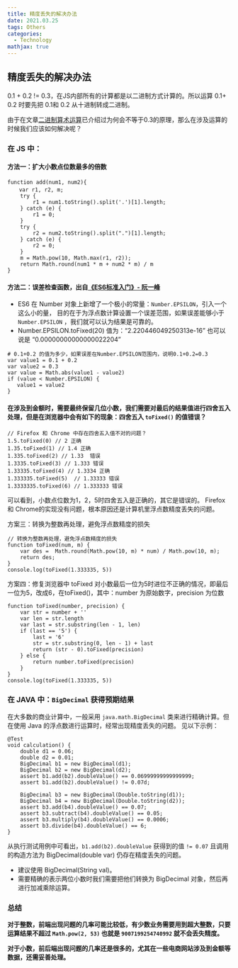 ```yaml
---
title: 精度丢失的解决办法
date: 2021.03.25 
tags: Others
categories: 
  - Technology
mathjax: true 
---
```


## 精度丢失的解决办法
0.1 + 0.2 != 0.3，在JS内部所有的计算都是以二进制方式计算的。所以运算 0.1+ 0.2 时要先把 0.1和 0.2 从十进制转成二进制。

由于在文章[二进制算术运算](https://mp.weixin.qq.com/s/RvN33qA4ouS29ETeKY-MUw)已介绍过为何会不等于0.3的原理，那么在涉及运算的时候我们应该如何解决呢？

### 在 JS 中：
#### 方法一：扩大小数点位数最多的倍数

```
function add(num1, num2){ 
　  var r1, r2, m;
    try {
        r1 = num1.toString().split('.')[1].length;
    } catch (e) {
        r1 = 0;
    }
    try {
        r2 = num2.toString().split(".")[1].length;
    } catch (e) {
        r2 = 0;
    }
    m = Math.pow(10, Math.max(r1, r2));
    return Math.round(num1 * m + num2 * m) / m
}
```

#### 方法二：误差检查函数，出自[《ES6标准入门》- 阮一峰](https：//es6.ruanyifeng.com/)
- ES6 在 Number 对象上新增了一个极小的常量：`Number.EPSILON`，引入一个这么小的量，
目的在于为浮点数计算设置一个误差范围，如果误差能够小于 `Number.EPSILON` ，我们就可以认为结果是可靠的。
- Number.EPSILON.toFixed(20) 值为：“2.220446049250313e-16” 也可以说是 “0.00000000000000022204”

```
# 0.1+0.2 的值为多少，如果误差在Number.EPSILON范围内，说明0.1+0.2=0.3
var value1 = 0.1 + 0.2
var value2 = 0.3
var value = Math.abs(value1 - value2)
if (value < Number.EPSILON) {
   value1 = value2
}
```

####  在涉及到金额时，需要最终保留几位小数，我们需要对最后的结果值进行四舍五入处理，但是在浏览器中会有如下的现象：四舍五入 `toFixed()` 的值错误？
```
// Firefox 和 Chrome 中存在四舍五入值不对的问题？
1.5.toFixed(0) // 2 正确
1.35.toFixed(1) // 1.4 正确
1.335.toFixed(2) // 1.33  错误
1.3335.toFixed(3) // 1.333 错误
1.33335.toFixed(4) // 1.3334 正确
1.333335.toFixed(5)  // 1.33333 错误
1.3333335.toFixed(6) // 1.333333 错误
```
可以看到，小数点位数为1，2，5时四舍五入是正确的，其它是错误的。
Firefox 和 Chrome的实现没有问题，根本原因还是计算机里浮点数精度丢失的问题。

方案三：转换为整数再处理，避免浮点数精度的损失
```
// 转换为整数再处理，避免浮点数精度的损失
function toFixed(num, m) {
    var des =  Math.round(Math.pow(10, m) * num) / Math.pow(10, m);
    return des;
}
console.log(toFixed(1.333335, 5))
```

方案四：修复浏览器中 toFixed 对小数最后一位为5时进位不正确的情况，即最后一位为5，改成6，在toFixed()，其中：number 为原始数字，precision 为位数
```
function toFixed(number, precision) {
    var str = number + ''
    var len = str.length
    var last = str.substring(len - 1, len)
    if (last == '5') {
        last = '6'
        str = str.substring(0, len - 1) + last
        return (str - 0).toFixed(precision)
    } else {
        return number.toFixed(precision)
    }
}
console.log(toFixed(1.333335, 5))
```

### 在 JAVA 中：`BigDecimal` 获得预期结果 
在大多数的商业计算中，一般采用 `java.math.BigDecimal` 类来进行精确计算。但在使用 Java 的浮点数进行运算时，经常出现精度丢失的问题。
见以下示例：
```
@Test
void calculation() {
    double d1 = 0.06;
    double d2 = 0.01;
    BigDecimal b1 = new BigDecimal(d1);
    BigDecimal b2 = new BigDecimal(d2);
    assert b1.add(b2).doubleValue() == 0.06999999999999999;
    assert b1.add(b2).doubleValue() != 0.07d;

    BigDecimal b3 = new BigDecimal(Double.toString(d1));
    BigDecimal b4 = new BigDecimal(Double.toString(d2));
    assert b3.add(b4).doubleValue() == 0.07;
    assert b3.subtract(b4).doubleValue() == 0.05;
    assert b3.multiply(b4).doubleValue() == 0.0006;
    assert b3.divide(b4).doubleValue() == 6;
}
```
 从执行测试用例中可看出，`b1.add(b2).doubleValue` 获得到的值 `!= 0.07` 且调用的构造方法为 BigDecimal(double var) 仍存在精度丢失的问题。
 - 建议使用 BigDecimal(String val)。
 - 需要精确的表示两位小数时我们需要把他们转换为 BigDecimal 对象，然后再进行加减乘除运算。


### 总结
**对于整数，前端出现问题的几率可能比较低，有少数业务需要用到超大整数，只要运算结果不超过 `Math.pow(2, 53)` 也就是 `9007199254740992` 就不会丢失精度。**

**对于小数，前后端出现问题的几率还是很多的，尤其在一些电商网站涉及到金额等数据，还需妥善处理。**

